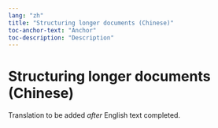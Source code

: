 ```yaml
---
lang: "zh"
title: "Structuring longer documents (Chinese)"
toc-anchor-text: "Anchor"
toc-description: "Description"
---
```


# Structuring longer documents (Chinese)

Translation to be added _after_ English text completed.
